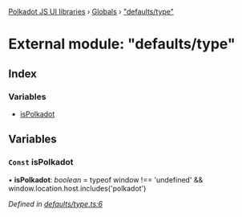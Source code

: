 [Polkadot JS UI libraries](../README.md) › [Globals](../globals.md) › ["defaults/type"](_defaults_type_.md)

# External module: "defaults/type"

## Index

### Variables

* [isPolkadot](_defaults_type_.md#const-ispolkadot)

## Variables

### `Const` isPolkadot

• **isPolkadot**: *boolean* =  typeof window !== 'undefined' && window.location.host.includes('polkadot')

*Defined in [defaults/type.ts:6](https://github.com/polkadot-js/ui/blob/f4a570ca/packages/ui-settings/src/defaults/type.ts#L6)*

